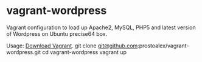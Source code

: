 vagrant-wordpress
=================

Vagrant configuration to load up Apache2, MySQL, PHP5 and latest version of Wordpress on Ubuntu precise64 box.



Usage:
[Download Vagrant](http://www.vagrantup.com/downloads.html).
    git clone git@github.com:prostoalex/vagrant-wordpress.git
    cd vagrant-wordpress
    vagrant up

    